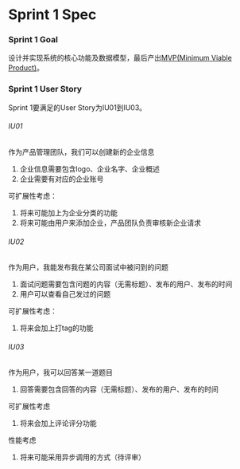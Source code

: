 # Sprint 1 Spec


### Sprint 1 Goal

设计并实现系统的核心功能及数据模型，最后产出[MVP(Minimum Viable Product)](http://en.wikipedia.org/wiki/Minimum_viable_product)。

### Sprint 1 User Story

Sprint 1要满足的User Story为IU01到IU03。

###### IU01 

作为产品管理团队，我们可以创建新的企业信息

1. 企业信息需要包含logo、企业名字、企业概述
2. 企业需要有对应的企业账号

可扩展性考虑：

1. 将来可能加上为企业分类的功能
2. 将来可能由用户来添加企业，产品团队负责审核新企业请求


###### IU02

作为用户，我能发布我在某公司面试中被问到的问题

1. 面试问题需要包含问题的内容（无需标题）、发布的用户、发布的时间
2. 用户可以查看自己发过的问题

可扩展性考虑：

1. 将来会加上打tag的功能


###### IU03

作为用户，我可以回答某一道题目

1. 回答需要包含回答的内容（无需标题）、发布的用户、发布的时间

可扩展性考虑

1. 将来会加上评论评分功能

性能考虑

1. 将来可能采用异步调用的方式（待评审）